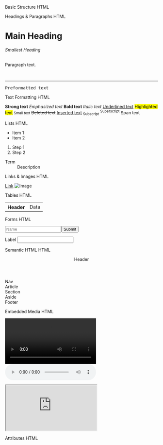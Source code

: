 Basic Structure
HTML

<!DOCTYPE html>
<html>
<head>
  <title>My Page</title>
  <meta charset="UTF-8">
  <meta name="viewport" content="width=device-width, initial-scale=1.0">
</head>
<body>
</body>
</html>

Headings & Paragraphs
HTML

<h1>Main Heading</h1>
<h6>Smallest Heading</h6>
<p>Paragraph text.</p>
<br>
<hr>
<pre>Preformatted text</pre>

Text Formatting
HTML

<strong>Strong text</strong>
<em>Emphasized text</em>
<b>Bold text</b>
<i>Italic text</i>
<u>Underlined text</u>
<mark>Highlighted text</mark>
<small>Small text</small>
<del>Deleted text</del>
<ins>Inserted text</ins>
<sub>Subscript</sub>
<sup>Superscript</sup>
<span>Span text</span>

Lists
HTML

<ul><li>Item 1</li><li>Item 2</li></ul>
<ol><li>Step 1</li><li>Step 2</li></ol>
<dl><dt>Term</dt><dd>Description</dd></dl>

Links & Images
HTML

<a href="https://example.com">Link</a>
<img src="image.jpg" alt="Image">

Tables
HTML

<table>
  <tr><th>Header</th><td>Data</td></tr>
</table>

Forms
HTML

<form><input type="text" placeholder="Name"><button>Submit</button></form>
<label for="input1">Label</label> <input type="text" id="input1">

Semantic HTML
HTML

<header>Header</header>
<nav>Nav</nav>
<article>Article</article>
<section>Section</section>
<aside>Aside</aside>
<footer>Footer</footer>

Embedded Media
HTML

<video src="video.mp4" controls></video>
<audio src="audio.mp3" controls></audio>
<iframe src="https://example.com"></iframe>

Attributes
HTML

<div class="my-class" id="unique-id" style="color: red;" title="Tooltip"></div>
